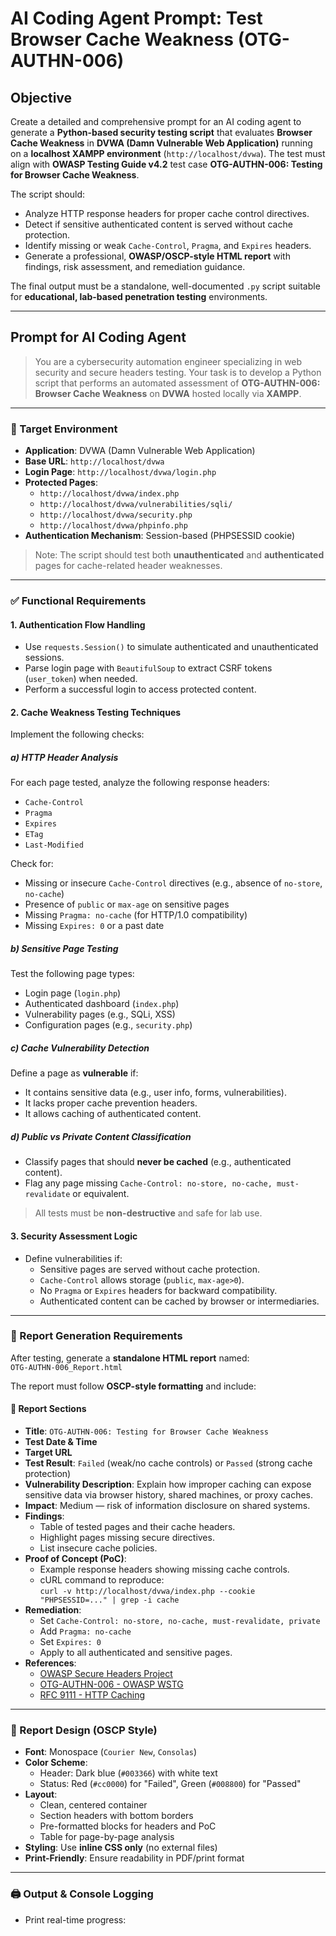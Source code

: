 # AI Coding Agent Prompt: Test Browser Cache Weakness (OTG-AUTHN-006)

## Objective

Create a detailed and comprehensive prompt for an AI coding agent to generate a **Python-based security testing script** that evaluates **Browser Cache Weakness** in **DVWA (Damn Vulnerable Web Application)** running on a **localhost XAMPP environment** (`http://localhost/dvwa`). The test must align with **OWASP Testing Guide v4.2** test case **OTG-AUTHN-006: Testing for Browser Cache Weakness**.

The script should:
- Analyze HTTP response headers for proper cache control directives.
- Detect if sensitive authenticated content is served without cache protection.
- Identify missing or weak `Cache-Control`, `Pragma`, and `Expires` headers.
- Generate a professional, **OWASP/OSCP-style HTML report** with findings, risk assessment, and remediation guidance.

The final output must be a standalone, well-documented `.py` script suitable for **educational, lab-based penetration testing** environments.

---

## Prompt for AI Coding Agent

> You are a cybersecurity automation engineer specializing in web security and secure headers testing. Your task is to develop a Python script that performs an automated assessment of **OTG-AUTHN-006: Browser Cache Weakness** on **DVWA** hosted locally via **XAMPP**.

---

### 🎯 Target Environment

- **Application**: DVWA (Damn Vulnerable Web Application)
- **Base URL**: `http://localhost/dvwa`
- **Login Page**: `http://localhost/dvwa/login.php`
- **Protected Pages**:
  - `http://localhost/dvwa/index.php`
  - `http://localhost/dvwa/vulnerabilities/sqli/`
  - `http://localhost/dvwa/security.php`
  - `http://localhost/dvwa/phpinfo.php`
- **Authentication Mechanism**: Session-based (PHPSESSID cookie)

> Note: The script should test both **unauthenticated** and **authenticated** pages for cache-related header weaknesses.

---

### ✅ Functional Requirements

#### 1. **Authentication Flow Handling**
- Use `requests.Session()` to simulate authenticated and unauthenticated sessions.
- Parse login page with `BeautifulSoup` to extract CSRF tokens (`user_token`) when needed.
- Perform a successful login to access protected content.

#### 2. **Cache Weakness Testing Techniques**
Implement the following checks:

##### a) **HTTP Header Analysis**
For each page tested, analyze the following response headers:
- `Cache-Control`
- `Pragma`
- `Expires`
- `ETag`
- `Last-Modified`

Check for:
- Missing or insecure `Cache-Control` directives (e.g., absence of `no-store`, `no-cache`)
- Presence of `public` or `max-age` on sensitive pages
- Missing `Pragma: no-cache` (for HTTP/1.0 compatibility)
- Missing `Expires: 0` or a past date

##### b) **Sensitive Page Testing**
Test the following page types:
- Login page (`login.php`)
- Authenticated dashboard (`index.php`)
- Vulnerability pages (e.g., SQLi, XSS)
- Configuration pages (e.g., `security.php`)

##### c) **Cache Vulnerability Detection**
Define a page as **vulnerable** if:
- It contains sensitive data (e.g., user info, forms, vulnerabilities).
- It lacks proper cache prevention headers.
- It allows caching of authenticated content.

##### d) **Public vs Private Content Classification**
- Classify pages that should **never be cached** (e.g., authenticated content).
- Flag any page missing `Cache-Control: no-store, no-cache, must-revalidate` or equivalent.

> All tests must be **non-destructive** and safe for lab use.

#### 3. **Security Assessment Logic**
- Define vulnerabilities if:
  - Sensitive pages are served without cache protection.
  - `Cache-Control` allows storage (`public`, `max-age>0`).
  - No `Pragma` or `Expires` headers for backward compatibility.
  - Authenticated content can be cached by browser or intermediaries.

---

### 📄 Report Generation Requirements

After testing, generate a **standalone HTML report** named:  
`OTG-AUTHN-006_Report.html`

The report must follow **OSCP-style formatting** and include:

#### 📑 Report Sections
- **Title**: `OTG-AUTHN-006: Testing for Browser Cache Weakness`
- **Test Date & Time**
- **Target URL**
- **Test Result**: `Failed` (weak/no cache controls) or `Passed` (strong cache protection)
- **Vulnerability Description**: Explain how improper caching can expose sensitive data via browser history, shared machines, or proxy caches.
- **Impact**: Medium — risk of information disclosure on shared systems.
- **Findings**:
  - Table of tested pages and their cache headers.
  - Highlight pages missing secure directives.
  - List insecure cache policies.
- **Proof of Concept (PoC)**:
  - Example response headers showing missing cache controls.
  - cURL command to reproduce:  
    `curl -v http://localhost/dvwa/index.php --cookie "PHPSESSID=..." | grep -i cache`
- **Remediation**:
  - Set `Cache-Control: no-store, no-cache, must-revalidate, private`
  - Add `Pragma: no-cache`
  - Set `Expires: 0`
  - Apply to all authenticated and sensitive pages.
- **References**:
  - [OWASP Secure Headers Project](https://owasp.org/www-project-secure-headers/)
  - [OTG-AUTHN-006 - OWASP WSTG](https://owasp.org/www-project-web-security-testing-guide/latest/4-Web_Application_Security_Testing/05-Authentication_Testing/06-Testing_for_Browser_Cache_Weakness)
  - [RFC 9111 - HTTP Caching](https://httpwg.org/specs/rfc9111.html)

---

### 🎨 Report Design (OSCP Style)

- **Font**: Monospace (`Courier New`, `Consolas`)
- **Color Scheme**:
  - Header: Dark blue (`#003366`) with white text
  - Status: Red (`#cc0000`) for "Failed", Green (`#008800`) for "Passed"
- **Layout**:
  - Clean, centered container
  - Section headers with bottom borders
  - Pre-formatted blocks for headers and PoC
  - Table for page-by-page analysis
- **Styling**: Use **inline CSS only** (no external files)
- **Print-Friendly**: Ensure readability in PDF/print format

---

### 🖨️ Output & Console Logging

- Print real-time progress: